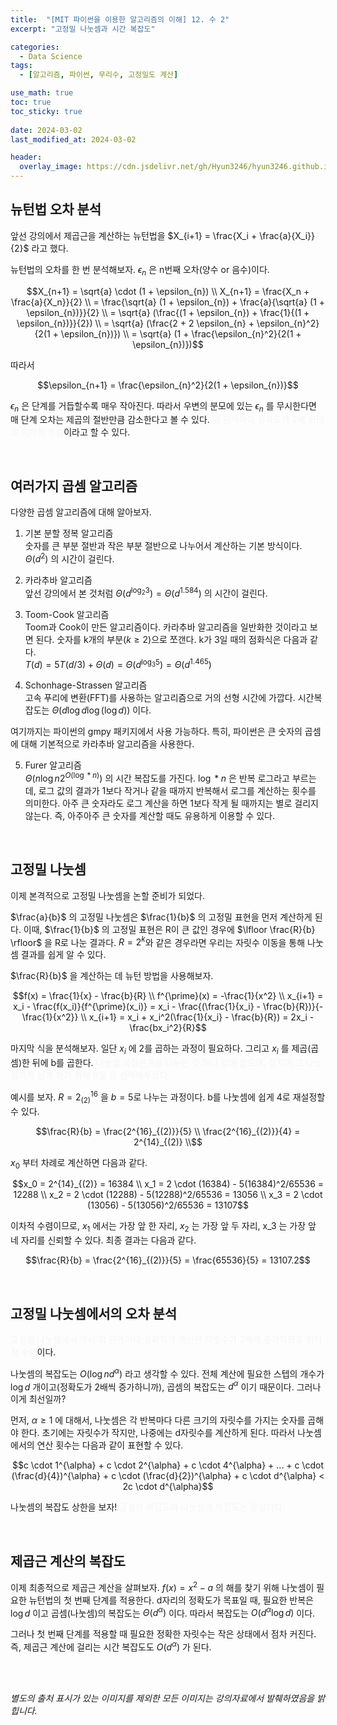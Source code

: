 ```yaml
---
title:  "[MIT 파이썬을 이용한 알고리즘의 이해] 12. 수 2"
excerpt: "고정밀 나눗셈과 시간 복잡도"

categories:
  - Data Science
tags:
  - [알고리즘, 파이썬, 무리수, 고정밀도 계산]

use_math: true
toc: true
toc_sticky: true
 
date: 2024-03-02
last_modified_at: 2024-03-02

header:
  overlay_image: https://cdn.jsdelivr.net/gh/Hyun3246/hyun3246.github.io@master/image/overlay image/Introduction to Algorithms.jpg
---
```

## 뉴턴법 오차 분석
앞선 강의에서 제곱근을 계산하는 뉴턴법을 $X_{i+1} = \frac{X_i + \frac{a}{X_i}}{2}$ 라고 했다.

뉴턴법의 오차를 한 번 분석해보자. $\epsilon_{n}$ 은 n번째 오차(양수 or 음수)이다.

$$X_{n+1} = \sqrt{a} \cdot (1 + \epsilon_{n}) \\
X_{n+1} = \frac{X_n + \frac{a}{X_n}}{2} \\
= \frac{\sqrt{a} (1 + \epsilon_{n}) + \frac{a}{\sqrt{a} (1 + \epsilon_{n})}}{2} \\
= \sqrt{a} (\frac{(1 + \epsilon_{n}) + \frac{1}{(1 + \epsilon_{n})}}{2}) \\
= \sqrt{a} (\frac{2 + 2 \epsilon_{n} + \epsilon_{n}^2}{2(1 + \epsilon_{n})}) \\
= \sqrt{a} (1 + \frac{\epsilon_{n}^2}{2(1 + \epsilon_{n})})$$

따라서

$$\epsilon_{n+1} = \frac{\epsilon_{n}^2}{2(1 + \epsilon_{n})}$$

$\epsilon_{n}$ 은 단계를 거듭할수록 매우 작아진다. 따라서 우변의 분모에 있는 $\epsilon_{n}$ 를 무시한다면 매 단계 오차는 제곱의 절반만큼 감소한다고 볼 수 있다. <span style="color:#F5F5F7">매 단계마다 정확도가 2배 되므로 이차적 수렴</span>이라고 할 수 있다.

<br/>

## 여러가지 곱셈 알고리즘
다양한 곱셈 알고리즘에 대해 알아보자.

1. 기본 분할 정복 알고리즘 <br/>
숫자를 큰 부분 절반과 작은 부분 절반으로 나누어서 계산하는 기본 방식이다. $\Theta(d^2)$ 의 시간이 걸린다.

2. 카라추바 알고리즘 <br/>
앞선 강의에서 본 것처럼 $\Theta(d^{\log_{2}{3}}) = \Theta(d^{1.584})$ 의 시간이 걸린다.

3. Toom-Cook 알고리즘 <br/>
Toom과 Cook이 만든 알고리즘이다. 카라추바 알고리즘을 일반화한 것이라고 보면 된다. 숫자를 k개의 부분($k \geq 2$)으로 쪼갠다. k가 3일 때의 점화식은 다음과 같다. <br/>
$T(d) = 5T(d/3) + \Theta(d) = \Theta(d^{\log_{3}{5}}) = \Theta(d^{1.465})$

4. Schonhage-Strassen 알고리즘 <br/>
고속 푸리에 변환(FFT)를 사용하는 알고리즘으로 거의 선형 시간에 가깝다. 시간복잡도는 $\Theta(d \log{d} \log{(\log{d})})$ 이다.

여기까지는 파이썬의 gmpy 패키지에서 사용 가능하다. 특히, 파이썬은 큰 숫자의 곱셈에 대해 기본적으로 카라추바 알고리즘을 사용한다.

5. Furer 알고리즘 <br/>
$\Theta(n \log{n} 2^{O(\log*n)})$ 의 시간 복잡도를 가진다. $\log*n$ 은 반복 로그라고 부르는데, 로그 값의 결과가 1보다 작거나 같을 때까지 반복해서 로그를 계산하는 횟수를 의미한다. 아주 큰 숫자라도 로그 계산을 하면 1보다 작게 될 때까지는 별로 걸리지 않는다. 즉, 아주아주 큰 숫자를 계산할 때도 유용하게 이용할 수 있다.

<br/>

## 고정밀 나눗셈
이제 본격적으로 고정밀 나눗셈을 논할 준비가 되었다. 

$\frac{a}{b}$ 의 고정밀 나눗셈은 $\frac{1}{b}$ 의 고정밀 표현을 먼저 계산하게 된다. 이때, $\frac{1}{b}$ 의 고정밀 표현은 R이 큰 값인 경우에 $\lfloor \frac{R}{b} \rfloor$ 을 R로 나눈 결과다. $R=2^k$와 같은 경우라면 우리는 자릿수 이동을 통해 나눗셈 결과를 쉽게 알 수 있다.

$\frac{R}{b}$ 을 계산하는 데 뉴턴 방법을 사용해보자.

$$f(x) = \frac{1}{x} - \frac{b}{R} \\
f^{\prime}(x) = -\frac{1}{x^2} \\
x_{i+1} = x_i - \frac{f(x_i)}{f^{\prime}(x_i)} = x_i - \frac{(\frac{1}{x_i} - \frac{b}{R})}{-\frac{1}{x^2}} \\
x_{i+1} = x_i + x_i^2(\frac{1}{x_i} - \frac{b}{R}) = 2x_i - \frac{bx_i^2}{R}$$


마지막 식을 분석해보자. 일단 $x_i$ 에 2를 곱하는 과정이 필요하다. 그리고 $x_i$ 를 제곱(곱셈)한 뒤에 b를 곱한다. <span style="color:#F5F5F7">나눗셈 과정은 R을 나누는 것 하나 밖에 없으며, 심지어 그 나눗셈마저 쉽게 하기 위해 R을 잘 선택해두었다.</span>

예시를 보자. $R = 2^{16}_{(2)}$ 을 $b=5$로 나누는 과정이다. b를 나눗셈에 쉽게 4로 재설정할 수 있다.

$$\frac{R}{b} = \frac{2^{16}_{(2)}}{5} \\
\frac{2^{16}_{(2)}}{4} = 2^{14}_{(2)} \\$$

$x_0$ 부터 차례로 계산하면 다음과 같다.

$$x_0 = 2^{14}_{(2)} = 16384 \\
x_1 = 2 \cdot (16384) - 5(16384)^2/65536 = 12288 \\
x_2 = 2 \cdot (12288) - 5(12288)^2/65536 = 13056 \\
x_3 = 2 \cdot (13056) - 5(13056)^2/65536 = 13107$$

이차적 수렴이므로, $x_1$ 에서는 가장 앞 한 자리, $x_2$ 는 가장 앞 두 자리, x_3 는 가장 앞 네 자리를 신뢰할 수 있다. 최종 결과는 다음과 같다.

$$\frac{R}{b} = \frac{2^{16}_{(2)}}{5}  = \frac{65536}{5} = 13107.2$$

<br/>

## 고정밀 나눗셈에서의 오차 분석
<span style="color:#F5F5F7">고정밀 나눗셈에서 역시 각 단계마다 정확하게 계산한 자릿수가 2배씩 증가하므로 이차적 수렴</span>이다.

나눗셈의 복잡도는 $O(\log{n} d^{\alpha})$ 라고 생각할 수 있다. 전체 계산에 필요한 스텝의 개수가 $\log{d}$ 개이고(정확도가 2배씩 증가하니까), 곱셈의 복잡도는 $d^{\alpha}$ 이기 때문이다. 그러나 이게 최선일까?

먼저, $\alpha \geq 1$ 에 대해서, 나눗셈은 각 반복마다 다른 크기의 자릿수를 가지는 숫자를 곱해야 한다. 초기에는 자릿수가 작지만, 나중에는 d자릿수를 계산하게 된다. 따라서 나눗셈에서의 연산 횟수는 다음과 같이 표현할 수 있다.

$$c \cdot 1^{\alpha} + c \cdot 2^{\alpha} + c \cdot 4^{\alpha} + ... + c \cdot (\frac{d}{4})^{\alpha} + c \cdot (\frac{d}{2})^{\alpha} + c \cdot d^{\alpha} < 2c \cdot d^{\alpha}$$

나눗셈의 복잡도 상한을 보자! <span style="color:#F5F5F7">곱셈의 복잡도와 나눗셈의 복잡도는 동일하다.</span>

<br/>

## 제곱근 계산의 복잡도
이제 최종적으로 제곱근 계산을 살펴보자. $f(x) = x^2 - a$ 의 해를 찾기 위해 나눗셈이 필요한 뉴턴법의 첫 번째 단계를 적용한다. d자리의 정확도가 목표일 때, 필요한 반복은 $\log{d}$ 이고 곱셈(나눗셈)의 복잡도는 $\Theta(d^{\alpha})$ 이다. 따라서 복잡도는 $O(d^{\alpha} \log{d})$ 이다.

그러나 첫 번째 단계를 적용할 때 필요한 정확한 자릿수는 작은 상태에서 점차 커진다. 즉, 제곱근 계산에 걸리는 시간 복잡도도 $O(d^{\alpha})$ 가 된다.

<br/>
<br/>

*별도의 출처 표시가 있는 이미지를 제외한 모든 이미지는 강의자료에서 발췌하였음을 밝힙니다.*
